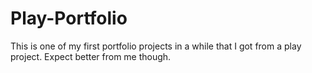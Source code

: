 # Play-Portfolio
This is one of my first portfolio projects in a while that I got from a play project. Expect better from me though.
